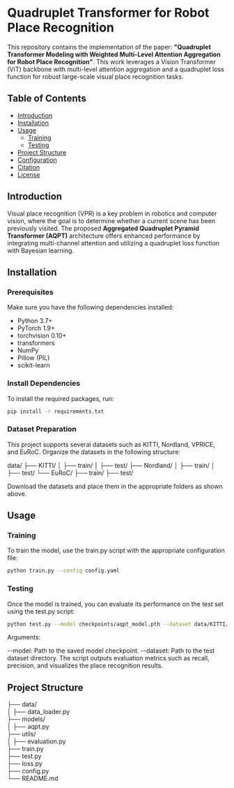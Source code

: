 # Quadruplet Transformer for Robot Place Recognition

This repository contains the implementation of the paper: **"Quadruplet Transformer Modeling with Weighted Multi-Level Attention Aggregation for Robot Place Recognition"**. This work leverages a Vision Transformer (ViT) backbone with multi-level attention aggregation and a quadruplet loss function for robust large-scale visual place recognition tasks.

## Table of Contents

- [Introduction](#introduction)
- [Installation](#installation)
- [Usage](#usage)
  - [Training](#training)
  - [Testing](#testing)
- [Project Structure](#project-structure)
- [Configuration](#configuration)
- [Citation](#citation)
- [License](#license)

## Introduction

Visual place recognition (VPR) is a key problem in robotics and computer vision, where the goal is to determine whether a current scene has been previously visited. The proposed **Aggregated Quadruplet Pyramid Transformer (AQPT)** architecture offers enhanced performance by integrating multi-channel attention and utilizing a quadruplet loss function with Bayesian learning.

## Installation

### Prerequisites

Make sure you have the following dependencies installed:

- Python 3.7+
- PyTorch 1.9+
- torchvision 0.10+
- transformers
- NumPy
- Pillow (PIL)
- scikit-learn

### Install Dependencies

To install the required packages, run:

```bash
pip install -r requirements.txt
```

### Dataset Preparation
This project supports several datasets such as KITTI, Nordland, VPRICE, and EuRoC. Organize the datasets in the following structure:

data/
├── KITTI/
│   ├── train/
│   ├── test/
├── Nordland/
│   ├── train/
│   ├── test/
└── EuRoC/
    ├── train/
    ├── test/

Download the datasets and place them in the appropriate folders as shown above.

## Usage

### Training
To train the model, use the train.py script with the appropriate configuration file:

```bash
python train.py --config config.yaml
```

### Testing
Once the model is trained, you can evaluate its performance on the test set using the test.py script:
```bash
python test.py --model checkpoints/aqpt_model.pth --dataset data/KITTI/test/
```

Arguments:

--model: Path to the saved model checkpoint.
--dataset: Path to the test dataset directory.
The script outputs evaluation metrics such as recall, precision, and visualizes the place recognition results.

## Project Structure

├── data/                     
│   ├── data_loader.py        
├── models/                   
│   ├── aqpt.py                
├── utils/                    
│   ├── evaluation.py          
├── train.py                  
├── test.py                   
├── loss.py                   
├── config.py                 
└── README.md                 



